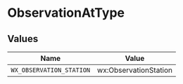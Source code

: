 # ObservationAtType


## Values

| Name                     | Value                    |
| ------------------------ | ------------------------ |
| `WX_OBSERVATION_STATION` | wx:ObservationStation    |